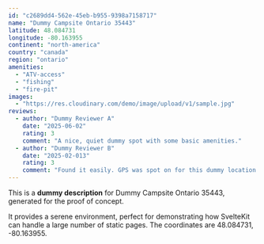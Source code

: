 ```yaml
---
id: "c2689dd4-562e-45eb-b955-9398a7158717"
name: "Dummy Campsite Ontario 35443"
latitude: 48.084731
longitude: -80.163955
continent: "north-america"
country: "canada"
region: "ontario"
amenities:
  - "ATV-access"
  - "fishing"
  - "fire-pit"
images:
  - "https://res.cloudinary.com/demo/image/upload/v1/sample.jpg"
reviews:
  - author: "Dummy Reviewer A"
    date: "2025-06-02"
    rating: 3
    comment: "A nice, quiet dummy spot with some basic amenities."
  - author: "Dummy Reviewer B"
    date: "2025-02-013"
    rating: 3
    comment: "Found it easily. GPS was spot on for this dummy location."
---
```


This is a **dummy description** for Dummy Campsite Ontario 35443, generated for the proof of concept.

It provides a serene environment, perfect for demonstrating how SvelteKit can handle a large number of static pages. The coordinates are 48.084731, -80.163955.
